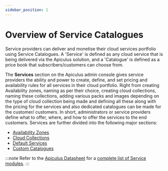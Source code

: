 ```yaml
---
sidebar_position: 1
---
```

# Overview of Service Catalogues

Service providers can deliver and monetise their cloud services portfolio using Service Catalogues. A 'Service' is defined as any cloud service that is being delivered via the Apiculus solution, and a 'Catalogue' is defined as a price book that subscribers/customers can choose from.

The **Services** section on the Apiculus admin console gives service providers the ability and power to create, define, and set pricing and availability rules for all services in their cloud portfolio. Right from creating Availability zones, naming as per their choice, creating cloud collections, naming these collections, adding various packs and images depending on the type of cloud collection being made and defining all these along with the pricing for the services and also dedicated catalogues can be made for the customer/ customers. In short, administrators or service providers define what to offer, where, and how to offer the services to the end customers. Services are further divided into the following major sections:

- [Availability Zones](https://docs.apiculus.com/hc/en-in/articles/13056714784029)
- [Cloud Collections](https://docs.apiculus.com/hc/en-in/articles/13057978617757)
- [Default Services](https://docs.apiculus.com/hc/en-in/articles/13059970022045)
- [Custom Catalogues](https://docs.apiculus.com/hc/en-in/articles/13060140164253)

:::note
Refer to the [Apiculus Datasheet](docs/intro.md) for a [complete list of Service modules](docs/intro.md#services-catalogue).
:::